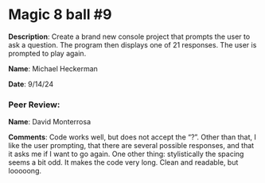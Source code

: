 # Magic 8 ball #9

**Description**: Create a brand new console project that prompts the user to ask a question. The program then displays one of 21 responses. The user is prompted to play again.

**Name**: Michael Heckerman

**Date**: 9/14/24

### Peer Review:  

**Name**: David Monterrosa

**Comments**: Code works well, but does not accept the “?”. Other than that, I like the user prompting, that there are several possible responses, and that it asks me if I want to go again. One other thing: stylistically the spacing seems a bit odd. It makes the code very long. Clean and readable, but looooong.